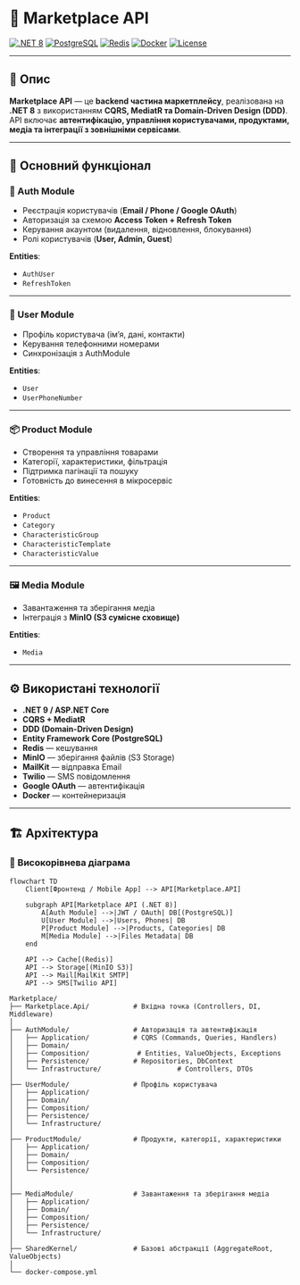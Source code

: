 # 🛒 Marketplace API

[![.NET 8](https://img.shields.io/badge/.NET-8-purple)](https://dotnet.microsoft.com/)
[![PostgreSQL](https://img.shields.io/badge/DB-PostgreSQL-blue)](https://www.postgresql.org/)
[![Redis](https://img.shields.io/badge/Cache-Redis-red)](https://redis.io/)
[![Docker](https://img.shields.io/badge/Docker-Ready-informational?logo=docker)](https://www.docker.com/)
[![License](https://img.shields.io/badge/License-MIT-green.svg)](LICENSE)

---

## 📌 Опис  
**Marketplace API** — це **backend частина маркетплейсу**, реалізована на **.NET 8** з використанням **CQRS, MediatR та Domain-Driven Design (DDD)**.  
API включає **автентифікацію, управління користувачами, продуктами, медіа та інтеграції з зовнішніми сервісами**.  

---

## 🚀 Основний функціонал  

### 🔐 Auth Module  
- Реєстрація користувачів (**Email / Phone / Google OAuth**)  
- Авторизація за схемою **Access Token + Refresh Token**  
- Керування акаунтом (видалення, відновлення, блокування)  
- Ролі користувачів (**User, Admin, Guest**)  

**Entities**:  
- `AuthUser`  
- `RefreshToken`  

---

### 👤 User Module  
- Профіль користувача (ім’я, дані, контакти)  
- Керування телефонними номерами  
- Синхронізація з AuthModule  

**Entities**:  
- `User`  
- `UserPhoneNumber`  

---

### 📦 Product Module  
- Створення та управління товарами  
- Категорії, характеристики, фільтрація  
- Підтримка пагінації та пошуку  
- Готовність до винесення в мікросервіс  

**Entities**:  
- `Product`  
- `Category`  
- `CharacteristicGroup`  
- `CharacteristicTemplate`  
- `CharacteristicValue`  

---

### 🖼️ Media Module  
- Завантаження та зберігання медіа  
- Інтеграція з **MinIO (S3 сумісне сховище)**  

**Entities**:  
- `Media`  

---

## ⚙️ Використані технології
- **.NET 9 / ASP.NET Core**  
- **CQRS + MediatR**  
- **DDD (Domain-Driven Design)**  
- **Entity Framework Core (PostgreSQL)**  
- **Redis** — кешування  
- **MinIO** — зберігання файлів (S3 Storage)  
- **MailKit** — відправка Email  
- **Twilio** — SMS повідомлення  
- **Google OAuth** — автентифікація  
- **Docker** — контейнеризація  

---

## 🏗️ Архітектура

### 🔹 Високорівнева діаграма  

```mermaid
flowchart TD
    Client[Фронтенд / Mobile App] --> API[Marketplace.API]

    subgraph API[Marketplace API (.NET 8)]
        A[Auth Module] -->|JWT / OAuth| DB[(PostgreSQL)]
        U[User Module] -->|Users, Phones| DB
        P[Product Module] -->|Products, Categories| DB
        M[Media Module] -->|Files Metadata| DB
    end

    API --> Cache[(Redis)]
    API --> Storage[(MinIO S3)]
    API --> Mail[MailKit SMTP]
    API --> SMS[Twilio API]

Marketplace/
├── Marketplace.Api/           # Вхідна точка (Controllers, DI, Middleware)
│
├── AuthModule/                # Авторизація та автентифікація
│   ├── Application/           # CQRS (Commands, Queries, Handlers)
│   ├── Domain/    
│   ├── Composition/            # Entities, ValueObjects, Exceptions
│   ├── Persistence/           # Repositories, DbContext
│   └── Infrastructure/                   # Controllers, DTOs
│
├── UserModule/                # Профіль користувача
│   ├── Application/
│   ├── Domain/
│   ├── Composition/
│   ├── Persistence/
│   └── Infrastructure/
│
├── ProductModule/             # Продукти, категорії, характеристики
│   ├── Application/
│   ├── Domain/
│   ├── Composition/
│   └── Persistence/
│
│
├── MediaModule/               # Завантаження та зберігання медіа
│   ├── Application/
│   ├── Domain/
│   ├── Composition/
│   ├── Persistence/
│   └── Infrastructure/
│
├── SharedKernel/              # Базові абстракції (AggregateRoot, ValueObjects)
│
└── docker-compose.yml